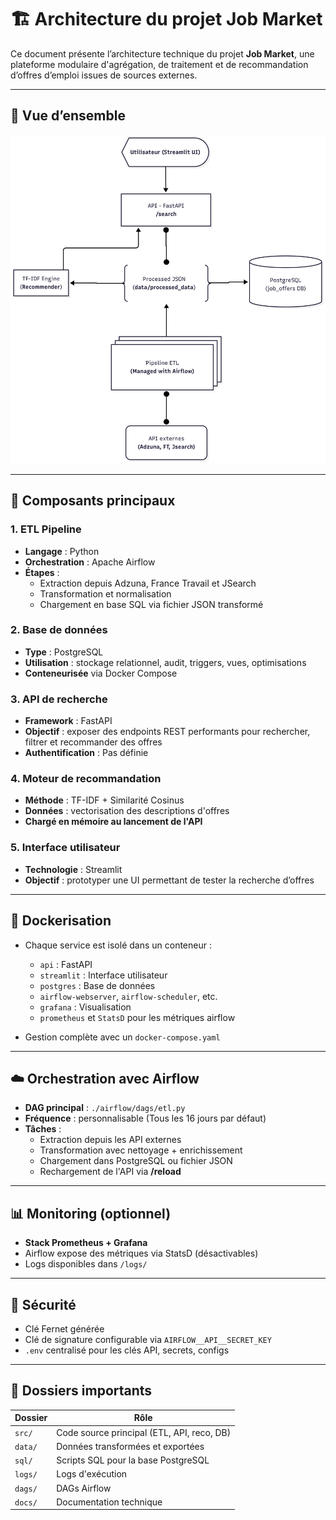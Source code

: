 # 🏗️ Architecture du projet Job Market

Ce document présente l’architecture technique du projet **Job Market**, une plateforme modulaire d'agrégation, de traitement et de recommandation d’offres d’emploi issues de sources externes.

---

## 📐 Vue d’ensemble

![workflow](/docs/assets/jobs_workflow.png)

---

## 🧱 Composants principaux

### 1. **ETL Pipeline**
- **Langage** : Python
- **Orchestration** : Apache Airflow
- **Étapes** :
  - Extraction depuis Adzuna, France Travail et JSearch
  - Transformation et normalisation
  - Chargement en base SQL via fichier JSON transformé

### 2. **Base de données**
- **Type** : PostgreSQL
- **Utilisation** : stockage relationnel, audit, triggers, vues, optimisations
- **Conteneurisée** via Docker Compose

### 3. **API de recherche**
- **Framework** : FastAPI
- **Objectif** : exposer des endpoints REST performants pour rechercher, filtrer et recommander des offres
- **Authentification** : Pas définie

### 4. **Moteur de recommandation**
- **Méthode** : TF-IDF + Similarité Cosinus
- **Données** : vectorisation des descriptions d'offres
- **Chargé en mémoire au lancement de l'API**

### 5. **Interface utilisateur**
- **Technologie** : Streamlit
- **Objectif** : prototyper une UI permettant de tester la recherche d’offres

---

## 🐳 Dockerisation

- Chaque service est isolé dans un conteneur :
  - `api` : FastAPI
  - `streamlit` : Interface utilisateur
  - `postgres` : Base de données
  - `airflow-webserver`, `airflow-scheduler`, etc.
  - `grafana` : Visualisation
  - `prometheus` et `StatsD` pour les métriques airflow

- Gestion complète avec un `docker-compose.yaml`

---

## ☁️ Orchestration avec Airflow

- **DAG principal** : `./airflow/dags/etl.py`
- **Fréquence** : personnalisable (Tous les 16 jours par défaut)
- **Tâches** :
  - Extraction depuis les API externes
  - Transformation avec nettoyage + enrichissement
  - Chargement dans PostgreSQL ou fichier JSON
  - Rechargement de l'API via **/reload**

---

## 📊 Monitoring (optionnel)

- **Stack Prometheus + Grafana**
- Airflow expose des métriques via StatsD (désactivables)
- Logs disponibles dans `/logs/`

---

## 🔐 Sécurité

- Clé Fernet générée
- Clé de signature configurable via `AIRFLOW__API__SECRET_KEY`
- `.env` centralisé pour les clés API, secrets, configs

---

## 🔧 Dossiers importants

| Dossier            | Rôle                                          |
|--------------------|-----------------------------------------------|
| `src/`             | Code source principal (ETL, API, reco, DB)    |
| `data/`            | Données transformées et exportées             |
| `sql/`             | Scripts SQL pour la base PostgreSQL           |
| `logs/`            | Logs d'exécution                              |
| `dags/`            | DAGs Airflow                                  |
| `docs/`            | Documentation technique                       |

